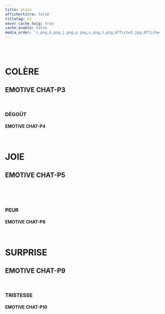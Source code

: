 ```yaml
---
title: alain
affichertitre: false
titletag: h1
never_cache_twig: true
cache_enable: false
media_order: 'c.png,d.png,j.png,p.png,s.png,t.png,Affiche3.jpg,Affiche4.jpg'
---
```

<div class="break-after">&nbsp;</div>
<div class="break-after">&nbsp;</div>
<img class="img1" src="c.png" alt="">
<h1>COL&Egrave;RE</h1>
<h2>EMOTIVE CHAT-P3</h2>
<div class="break-after">&nbsp;</div>
<img class="img2" src="d.png" alt="">
<h3>D&Eacute;GO&Ucirc;T</h3>
<h4>EMOTIVE CHAT-P4</h4>
<div class="break-after">&nbsp;</div>
<img class="img3" src="j.png" alt="">
<h1>JOIE</h1>
<h2>EMOTIVE CHAT-P5</h2>
<div class="break-after">&nbsp;</div>
<img class="img7" src="Affiche3.jpg" alt="">
<!-- <h3>MAD BIMBOS: Fast and Fury</h3>
<h4>Emotive Chat</h4> -->
<div class="break-after">&nbsp;</div>
<img class="img8" src="Affiche4.jpg" alt="">
<!-- <h1>MAD BIMBOS: Fast and Fury</h1>
<h2>Emotive Chat</h2> -->
<div class="break-after">&nbsp;</div>
<img class="img4" src="p.png" alt="">
<h3>PEUR</h3>
<h4>EMOTIVE CHAT-P8</h4>
<div class="break-after">&nbsp;</div>
<img class="img5" src="s.png" alt="">
<h1>SURPRISE</h1>
<h2>EMOTIVE CHAT-P9</h2>
<div class="break-after">&nbsp;</div>
<img class="img6" src="t.png" alt="">
<h3>TRISTESSE</h3>
<h4>EMOTIVE CHAT-P10</h4>
<div class="break-after">&nbsp;</div>
<div class="break-after">&nbsp;</div>